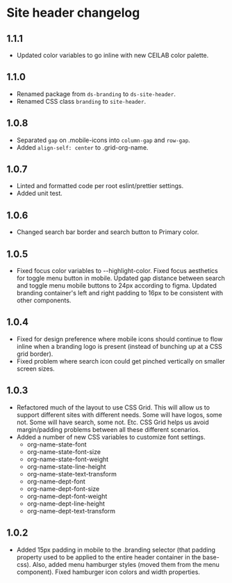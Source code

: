 # Site header changelog


## 1.1.1
* Updated color variables to go inline with new CEILAB color palette.

## 1.1.0
* Renamed package from `ds-branding` to `ds-site-header`.
* Renamed CSS class `branding` to `site-header`.

## 1.0.8
* Separated `gap` on .mobile-icons into `column-gap` and `row-gap`.
* Added `align-self: center` to .grid-org-name.

## 1.0.7
* Linted and formatted code per root eslint/prettier settings.
* Added unit test.

## 1.0.6
* Changed search bar border and search button to Primary color.

## 1.0.5
* Fixed focus color variables to --highlight-color. Fixed focus aesthetics for toggle menu button in mobile. Updated gap distance between search and toggle menu mobile buttons to 24px according to figma. Updated branding container's left and right padding to 16px to be consistent with other components.

## 1.0.4
* Fixed for design preference where mobile icons should continue to flow inline when a branding logo is present (instead of bunching up at a CSS grid border).
* Fixed problem where search icon could get pinched vertically on smaller screen sizes.

## 1.0.3
* Refactored much of the layout to use CSS Grid. This will allow us to support different sites with different needs. Some will have logos, some not. Some will have search, some not. Etc. CSS Grid helps us avoid margin/padding problems between all these different scenarios.
* Added a number of new CSS variables to customize font settings.
    * org-name-state-font
    * org-name-state-font-size
    * org-name-state-font-weight
    * org-name-state-line-height
    * org-name-state-text-transform
    * org-name-dept-font
    * org-name-dept-font-size
    * org-name-dept-font-weight
    * org-name-dept-line-height
    * org-name-dept-text-transform

## 1.0.2
* Added 15px padding in mobile to the .branding selector (that padding property used to be applied to the entire header container in the base-css). Also, added menu hamburger styles (moved them from the menu component). Fixed hamburger icon colors and width properties.
